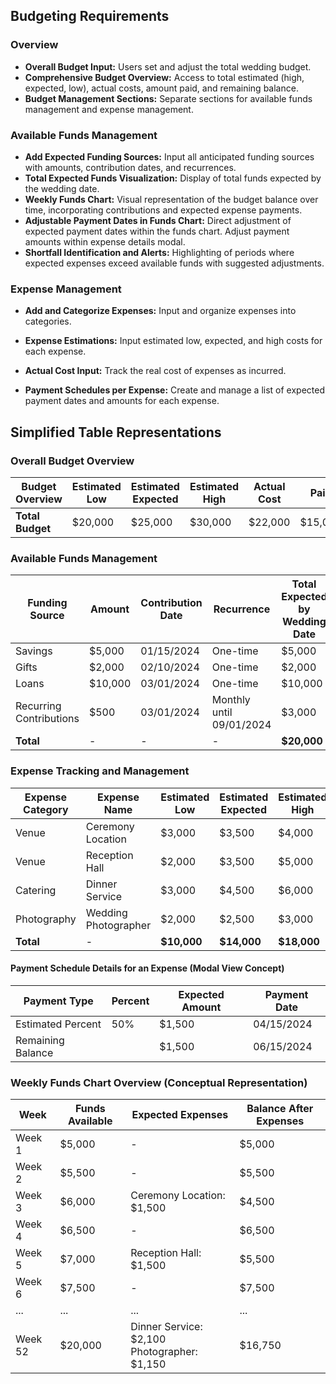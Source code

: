 ## Budgeting Requirements

### Overview

- **Overall Budget Input:** Users set and adjust the total wedding budget.
- **Comprehensive Budget Overview:** Access to total estimated (high, expected, low), actual costs, amount paid, and remaining balance.
- **Budget Management Sections:** Separate sections for available funds management and expense management.

### Available Funds Management

- **Add Expected Funding Sources:** Input all anticipated funding sources with amounts, contribution dates, and recurrences.
- **Total Expected Funds Visualization:** Display of total funds expected by the wedding date.
- **Weekly Funds Chart:** Visual representation of the budget balance over time, incorporating contributions and expected expense payments.
- **Adjustable Payment Dates in Funds Chart:** Direct adjustment of expected payment dates within the funds chart. Adjust payment amounts within expense details modal.
- **Shortfall Identification and Alerts:** Highlighting of periods where expected expenses exceed available funds with suggested adjustments.

### Expense Management

- **Add and Categorize Expenses:** Input and organize expenses into categories.

- **Expense Estimations:** Input estimated low, expected, and high costs for each expense.

- **Actual Cost Input:** Track the real cost of expenses as incurred.

- **Payment Schedules per Expense:** Create and manage a list of expected payment dates and amounts for each expense.

  

## Simplified Table Representations

### Overall Budget Overview

| Budget Overview  | Estimated Low | Estimated Expected | Estimated High | Actual Cost | Paid    | Balance |
| ---------------- | ------------- | ------------------ | -------------- | ----------- | ------- | ------- |
| **Total Budget** | $20,000       | $25,000            | $30,000        | $22,000     | $15,000 | $7,000  |



### Available Funds Management

| Funding Source          | Amount  | Contribution Date | Recurrence               | Total Expected by Wedding Date |
| ----------------------- | ------- | ----------------- | ------------------------ | ------------------------------ |
| Savings                 | $5,000  | 01/15/2024        | One-time                 | $5,000                         |
| Gifts                   | $2,000  | 02/10/2024        | One-time                 | $2,000                         |
| Loans                   | $10,000 | 03/01/2024        | One-time                 | $10,000                        |
| Recurring Contributions | $500    | 03/01/2024        | Monthly until 09/01/2024 | $3,000                         |
| **Total**               | -       | -                 | -                        | **$20,000**                    |



### Expense Tracking and Management

| Expense Category | Expense Name         | Estimated Low | Estimated Expected | Estimated High | Actual Cost | Paid       | Balance    | Payment Schedule |
| ---------------- | -------------------- | ------------- | ------------------ | -------------- | ----------- | ---------- | ---------- | ---------------- |
| Venue            | Ceremony Location    | $3,000        | $3,500             | $4,000         | $3,500      | $1,750     | $1,750     | See Details      |
| Venue            | Reception Hall       | $2,000        | $3,500             | $5,000         | $3,000      | $1,500     | $1,500     | See Details      |
| Catering         | Dinner Service       | $3,000        | $4,500             | $6,000         | $4,200      | $2,100     | $2,100     | See Details      |
| Photography      | Wedding Photographer | $2,000        | $2,500             | $3,000         | $2,300      | $1,150     | $1,150     | See Details      |
| **Total**        | -                    | **$10,000**   | **$14,000**        | **$18,000**    | **$13,000** | **$6,500** | **$6,500** | -                |

#### Payment Schedule Details for an Expense (Modal View Concept)

| Payment Type      | Percent | Expected Amount | Payment Date |
| ----------------- | ------- | --------------- | ------------ |
| Estimated Percent | 50%     | $1,500          | 04/15/2024   |
| Remaining Balance |         | $1,500          | 06/15/2024   |



### Weekly Funds Chart Overview (Conceptual Representation)

| Week    | Funds Available | Expected Expenses                    | Balance After Expenses |
|---------|-----------------|--------------------------------------|------------------------|
| Week 1  | $5,000          | -                                    | $5,000                 |
| Week 2  | $5,500          | -                                    | $5,500                 |
| Week 3  | $6,000          | Ceremony Location: $1,500            | $4,500                 |
| Week 4  | $6,500          | -                                    | $6,500                 |
| Week 5  | $7,000          | Reception Hall: $1,500               | $5,500                 |
| Week 6  | $7,500          | -                                    | $7,500                 |
| ...     | ...             | ...                                  | ...                    |
| Week 52 | $20,000         | Dinner Service: $2,100 <br/>Photographer: $1,150 | $16,750            |
